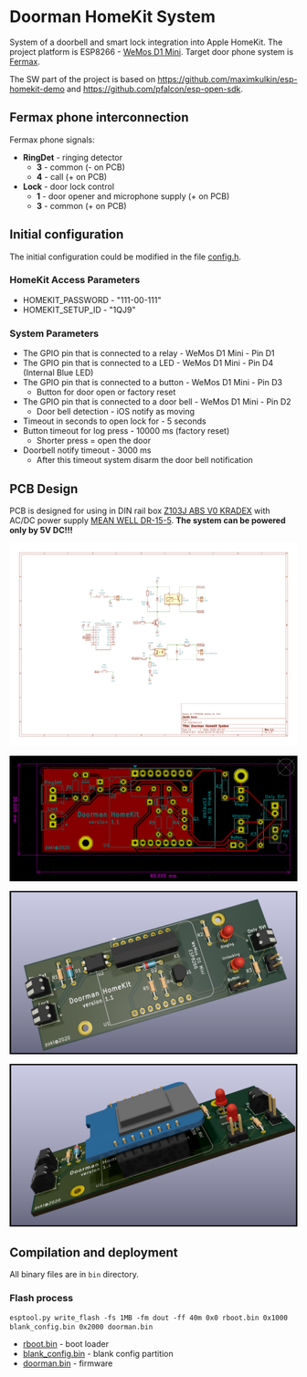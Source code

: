 # Doorman HomeKit System
System of a doorbell and smart lock integration into Apple HomeKit. The project platform is ESP8266 - [WeMos D1 Mini](https://wiki.wemos.cc/products:d1:d1_mini). Target door phone system is [Fermax](https://github.com/zokl/homekit-doorman/blob/master/doc/Fermax%20CityMax%20Universal%20%20Intercom%20Handset%20Data%20Sheet.pdf).

The SW part of the project is based on https://github.com/maximkulkin/esp-homekit-demo and https://github.com/pfalcon/esp-open-sdk.

## Fermax phone interconnection

Fermax phone signals:
* **RingDet** - ringing detector
   * **3** - common (- on PCB)
   * **4** - call (+ on PCB)
* **Lock** - door lock control
   * **1** - door opener and microphone supply (+ on PCB)
   * **3** - common (+ on PCB)

## Initial configuration

The initial configuration could be modified in the file [config.h](https://github.com/zokl/homekit-doorman/blob/master/src/config.h).

### HomeKit Access Parameters

* HOMEKIT_PASSWORD - "111-00-111"
* HOMEKIT_SETUP_ID - "1QJ9"

### System Parameters

* The GPIO pin that is connected to a relay - WeMos D1 Mini - Pin D1
* The GPIO pin that is connected to a LED - WeMos D1 Mini - Pin D4 (Internal Blue LED)
* The GPIO pin that is connected to a button - WeMos D1 Mini - Pin D3
  * Button for door open or factory reset
* The GPIO pin that is connected to a door bell - WeMos D1 Mini - Pin D2
  * Door bell detection - iOS notify as moving
* Timeout in seconds to open lock for - 5 seconds
* Button timeout for log press - 10000 ms (factory reset)
  * Shorter press = open the door
* Doorbell notify timeout - 3000 ms
  * After this timeout system disarm the door bell notification


## PCB Design

PCB is designed for using in DIN rail box [Z103J ABS V0 KRADEX](https://github.com/zokl/homekit-doorman/blob/master/doc/dsh.627-099.1.pdf) with AC/DC power supply [MEAN WELL DR-15-5](https://github.com/zokl/homekit-doorman/blob/master/doc/dsh.751-263.1.pdf). **The system can be powered only by 5V DC!!!**

![Doorman v 1.1 - schematics](/hw/kicad_1v1/pictures/Doorman_1v1_schematics.png)

![Doorman v 1.1 - PCB](/hw/kicad_1v1/pictures/Doorman_1v1_pcb.png)

![Doorman v 1.1 - PCB render #1](/hw/kicad_1v1/pictures/Doorman_1v1_full.png)

![Doorman v 1.1 - PCB render #1](/hw/kicad_1v1/pictures/Doorman_1v1_full_module.png)

## Compilation and deployment
All binary files are in ```bin``` directory.

### Flash process

```
esptool.py write_flash -fs 1MB -fm dout -ff 40m 0x0 rboot.bin 0x1000 blank_config.bin 0x2000 doorman.bin
```

* [rboot.bin](https://github.com/zokl/homekit-doorman/blob/master/bin/rboot.bin) - boot loader
* [blank_config.bin](https://github.com/zokl/homekit-doorman/blob/master/bin/blank_config.bin) - blank config partition
* [doorman.bin](https://github.com/zokl/homekit-doorman/blob/master/bin/doorman_20200307.bin) - firmware
